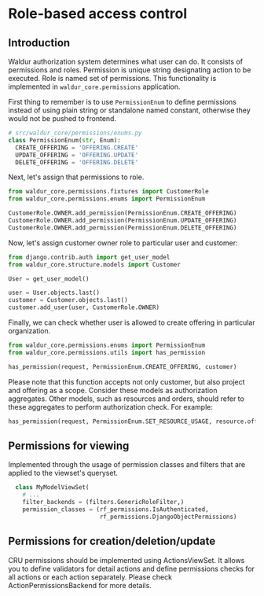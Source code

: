 # Role-based access control

## Introduction

Waldur authorization system determines what user can do. It consists of permissions and roles. Permission is unique string designating action to be executed. Role is named set of permissions. This functionality is implemented in `waldur_core.permissions` application.

First thing to remember is to use `PermissionEnum` to define permissions instead of using plain string or standalone named constant, otherwise they would not be pushed to frontend.

```python
# src/waldur_core/permissions/enums.py
class PermissionEnum(str, Enum):
  CREATE_OFFERING = 'OFFERING.CREATE'
  UPDATE_OFFERING = 'OFFERING.UPDATE'
  DELETE_OFFERING = 'OFFERING.DELETE'
```

Next, let's assign that permissions to role.

```python
from waldur_core.permissions.fixtures import CustomerRole
from waldur_core.permissions.enums import PermissionEnum

CustomerRole.OWNER.add_permission(PermissionEnum.CREATE_OFFERING)
CustomerRole.OWNER.add_permission(PermissionEnum.UPDATE_OFFERING)
CustomerRole.OWNER.add_permission(PermissionEnum.DELETE_OFFERING)
```

Now, let's assign customer owner role to particular user and customer:

```python
from django.contrib.auth import get_user_model
from waldur_core.structure.models import Customer

User = get_user_model()

user = User.objects.last()
customer = Customer.objects.last()
customer.add_user(user, CustomerRole.OWNER)
```

Finally, we can check whether user is allowed to create offering in particular organization.

```python
from waldur_core.permissions.enums import PermissionEnum
from waldur_core.permissions.utils import has_permission

has_permission(request, PermissionEnum.CREATE_OFFERING, customer)
```

Please note that this function accepts not only customer, but also project and offering as a scope.
Consider these models as authorization aggregates. Other models, such as resources and orders, should refer to these aggregates to perform authorization check. For example:

```python
has_permission(request, PermissionEnum.SET_RESOURCE_USAGE, resource.offering.customer)
```

## Permissions for viewing

Implemented through the usage of permission classes and filters that are applied to the viewset's queryset.

```python
  class MyModelViewSet(
    # ...
    filter_backends = (filters.GenericRoleFilter,)
    permission_classes = (rf_permissions.IsAuthenticated,
                          rf_permissions.DjangoObjectPermissions)
```

## Permissions for creation/deletion/update

CRU permissions should be implemented using ActionsViewSet.
It allows you to define validators for detail actions and define permissions checks
for all actions or each action separately. Please check ActionPermissionsBackend for more details.
